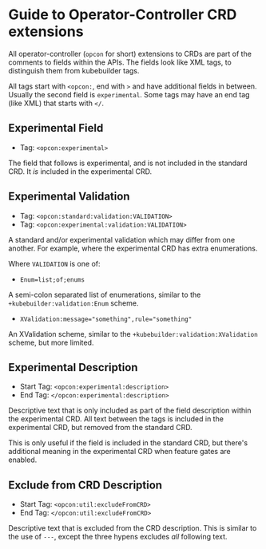 # Guide to Operator-Controller CRD extensions

All operator-controller (`opcon` for short) extensions to CRDs are part of the
comments to fields within the APIs. The fields look like XML tags, to distinguish
them from kubebuilder tags.

All tags start with `<opcon:`, end with `>` and have additional fields in between.
Usually the second field is `experimental`. Some tags may have an end tag (like XML)
that starts with `</`.

## Experimental Field

* Tag: `<opcon:experimental>`

The field that follows is experimental, and is not included in the standard CRD. It *is* included
in the experimental CRD.

## Experimental Validation

* Tag: `<opcon:standard:validation:VALIDATION>`
* Tag: `<opcon:experimental:validation:VALIDATION>`

A standard and/or experimental validation which may differ from one another. For example, where the
experimental CRD has extra enumerations.

Where `VALIDATION` is one of:

* `Enum=list;of;enums`

A semi-colon separated list of enumerations, similar to the `+kubebuilder:validation:Enum` scheme.

* `XValidation:message="something",rule="something"`

An XValidation scheme, similar to the `+kubebuilder:validation:XValidation` scheme, but more limited.

## Experimental Description

* Start Tag: `<opcon:experimental:description>`
* End Tag: `</opcon:experimental:description>`

Descriptive text that is only included as part of the field description within the experimental CRD.
All text between the tags is included in the experimental CRD, but removed from the standard CRD.

This is only useful if the field is included in the standard CRD, but there's additional meaning in
the experimental CRD when feature gates are enabled.

## Exclude from CRD Description

* Start Tag: `<opcon:util:excludeFromCRD>`
* End Tag: `</opcon:util:excludeFromCRD>`

Descriptive text that is excluded from the CRD description. This is similar to the use of `---`, except
the three hypens excludes *all* following text.
